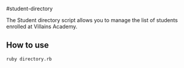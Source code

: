 #student-directory

The Student directory script allows you to manage the list of students enrolled at Villains Academy.

## How to use ##

```shell
ruby directory.rb
```
